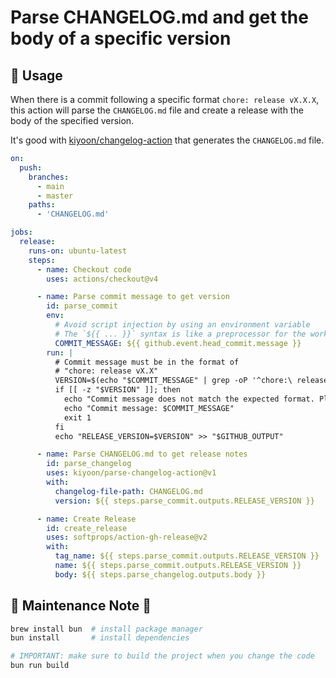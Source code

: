 # Parse CHANGELOG.md and get the body of a specific version

## 🚦 Usage

When there is a commit following a specific format `chore: release vX.X.X`, this action will parse the `CHANGELOG.md` file and create a release with the body of the specified version.

It's good with [kiyoon/changelog-action](https://github.com/kiyoon/changelog-action) that generates the `CHANGELOG.md` file.

```yml
on:
  push:
    branches:
      - main
      - master
    paths:
      - 'CHANGELOG.md'

jobs:
  release:
    runs-on: ubuntu-latest
    steps:
      - name: Checkout code
        uses: actions/checkout@v4

      - name: Parse commit message to get version
        id: parse_commit
        env:
          # Avoid script injection by using an environment variable
          # The `${{ ... }}` syntax is like a preprocessor for the workflow, thus it is unsafe to use directly in the script
          COMMIT_MESSAGE: ${{ github.event.head_commit.message }}
        run: |
          # Commit message must be in the format of
          # "chore: release vX.X"
          VERSION=$(echo "$COMMIT_MESSAGE" | grep -oP '^chore:\ release\ v[a-zA-Z0-9.\-\+]+' | head -n 1 | cut -d' ' -f3)
          if [[ -z "$VERSION" ]]; then
            echo "Commit message does not match the expected format. Please use 'chore: release vX.X.X' format in your commit message."
            echo "Commit message: $COMMIT_MESSAGE"
            exit 1
          fi
          echo "RELEASE_VERSION=$VERSION" >> "$GITHUB_OUTPUT"

      - name: Parse CHANGELOG.md to get release notes
        id: parse_changelog
        uses: kiyoon/parse-changelog-action@v1
        with:
          changelog-file-path: CHANGELOG.md
          version: ${{ steps.parse_commit.outputs.RELEASE_VERSION }}

      - name: Create Release
        id: create_release
        uses: softprops/action-gh-release@v2
        with:
          tag_name: ${{ steps.parse_commit.outputs.RELEASE_VERSION }}
          name: ${{ steps.parse_commit.outputs.RELEASE_VERSION }}
          body: ${{ steps.parse_changelog.outputs.body }}
```

## 🚧 Maintenance Note 🚧

```bash
brew install bun  # install package manager
bun install       # install dependencies

# IMPORTANT: make sure to build the project when you change the code
bun run build
```
